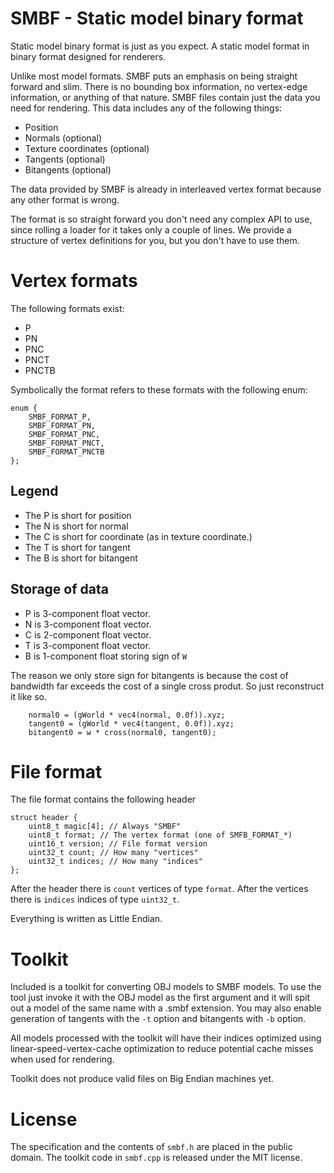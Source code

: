 # SMBF - Static model binary format

Static model binary format is just as you expect. A static model format
in binary format designed for renderers.

Unlike most model formats. SMBF puts an emphasis on being straight forward and
slim. There is no bounding box information, no vertex-edge information, or
anything of that nature. SMBF files contain just the data you need for rendering.
This data includes any of the following things:

* Position
* Normals (optional)
* Texture coordinates (optional)
* Tangents (optional)
* Bitangents (optional)

The data provided by SMBF is already in interleaved vertex format because any
other format is wrong.

The format is so straight forward you don't need any complex API to use, since
rolling a loader for it takes only a couple of lines. We provide a structure of
vertex definitions for you, but you don't have to use them.

# Vertex formats

The following formats exist:

* P
* PN
* PNC
* PNCT
* PNCTB

Symbolically the format refers to these formats with the following enum:
```
enum {
    SMBF_FORMAT_P,
    SMBF_FORMAT_PN,
    SMBF_FORMAT_PNC,
    SMBF_FORMAT_PNCT,
    SMBF_FORMAT_PNCTB
};
```

## Legend

* The P is short for position
* The N is short for normal
* The C is short for coordinate (as in texture coordinate.)
* The T is short for tangent
* The B is short for bitangent

## Storage of data

* P is 3-component float vector.
* N is 3-component float vector.
* C is 2-component float vector.
* T is 3-component float vector.
* B is 1-component float storing sign of `W`

The reason we only store sign for bitangents is because the cost of bandwidth
far exceeds the cost of a single cross produt. So just reconstruct it like
so.

```
    normal0 = (gWorld * vec4(normal, 0.0f)).xyz;
    tangent0 = (gWorld * vec4(tangent, 0.0f)).xyz;
    bitangent0 = w * cross(normal0, tangent0);
```

# File format

The file format contains the following header

```
struct header {
    uint8_t magic[4]; // Always "SMBF"
    uint8_t format; // The vertex format (one of SMFB_FORMAT_*)
    uint16_t version; // File format version
    uint32_t count; // How many "vertices"
    uint32_t indices; // How many "indices"
};
```

After the header there is `count` vertices of type `format`.
After the vertices there is `indices` indices of type `uint32_t`.

Everything is written as Little Endian.

# Toolkit

Included is a toolkit for converting OBJ models to SMBF models. To use the
tool just invoke it with the OBJ model as the first argument and it will spit
out a model of the same name with a .smbf extension. You may also enable generation
of tangents with the `-t` option and bitangents with `-b` option.

All models processed with the toolkit will have their indices optimized using
linear-speed-vertex-cache optimization to reduce potential cache misses when
used for rendering.

Toolkit does not produce valid files on Big Endian machines yet.

# License

The specification and the contents of `smbf.h` are placed in the public domain.
The toolkit code in `smbf.cpp` is released under the MIT license.
